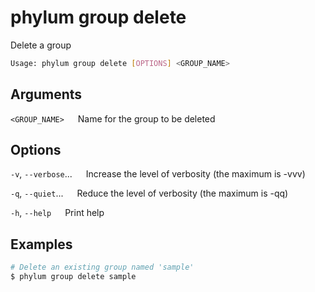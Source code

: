 # phylum group delete

Delete a group

```sh
Usage: phylum group delete [OPTIONS] <GROUP_NAME>
```

## Arguments

`<GROUP_NAME>`
&emsp; Name for the group to be deleted

## Options

`-v`, `--verbose`...
&emsp; Increase the level of verbosity (the maximum is -vvv)

`-q`, `--quiet`...
&emsp; Reduce the level of verbosity (the maximum is -qq)

`-h`, `--help`
&emsp; Print help

## Examples

```sh
# Delete an existing group named 'sample'
$ phylum group delete sample
```
